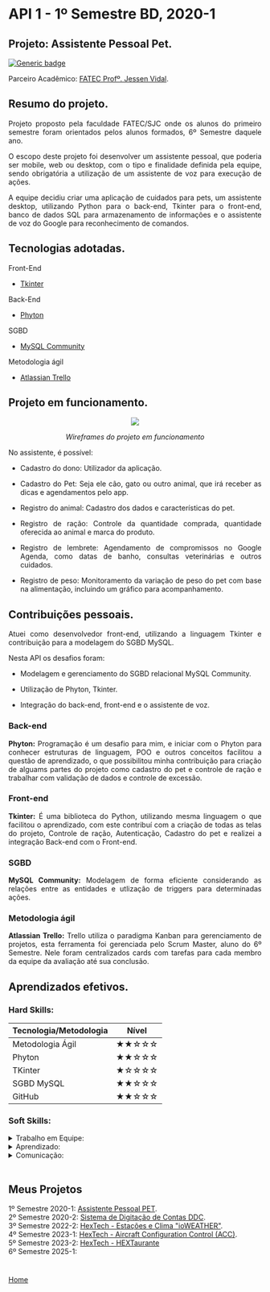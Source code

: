 # API 1 - 1º Semestre BD, 2020-1

## Projeto: Assistente Pessoal Pet.

[![Generic badge](https://img.shields.io/badge/GitHub-Repositório-blue.svg)](https://github.com/matheushgf/AssistentePessoalPet)

Parceiro Acadêmico: [FATEC Profº. Jessen Vidal](https://fatecsjc-prd.azurewebsites.net/).

## Resumo do projeto.

<p align="justify">Projeto proposto pela faculdade FATEC/SJC onde os alunos do primeiro semestre foram orientados pelos alunos formados, 6º Semestre daquele ano.</p>

<p align="justify">O escopo deste projeto foi desenvolver um assistente pessoal, que poderia ser mobile, web ou desktop, com o tipo e finalidade definida pela equipe, sendo obrigatória a utilização de um assistente de voz para execução de ações.</p>

<p align="justify">A equipe decidiu criar uma aplicação de cuidados para pets, um assistente desktop, utilizando Python para o back-end, Tkinter para o front-end, banco de dados SQL para armazenamento de informações e o assistente de voz do Google para reconhecimento de comandos.</p>

## Tecnologias adotadas.

<summary>Front-End</summary>

- [Tkinter](https://docs.python.org/pt-br/3/library/tkinter.html)

<summary>Back-End</summary>

- [Phyton](https://www.python.org/)

<summary>SGBD</summary>

- [MySQL Community](https://www.mysql.com/products/community/)

<summary>Metodologia ágil</summary>

- [Atlassian Trello](https://trello.com/pt-BR)

## Projeto em funcionamento.

<div align="center">

[![](http://img.youtube.com/vi/7vHIkx5pvZ4/0.jpg)](http://www.youtube.com/watch?v=7vHIkx5pvZ4 "Projeto Integrador 2020-1")

*Wireframes do projeto em funcionamento*

</div>

<p align="justify">No assistente, é possível:</p>

- <p align="justify">Cadastro do dono: Utilizador da aplicação.</p>
- <p align="justify">Cadastro do Pet: Seja ele cão, gato ou outro animal, que irá receber as dicas e agendamentos pelo app.</p>
- <p align="justify">Registro do animal: Cadastro dos dados e características do pet.</p>
- <p align="justify">Registro de ração: Controle da quantidade comprada, quantidade oferecida ao animal e marca do produto.</p>
- <p align="justify">Registro de lembrete: Agendamento de compromissos no Google Agenda, como datas de banho, consultas veterinárias e outros cuidados.</p>
- <p align="justify">Registro de peso: Monitoramento da variação de peso do pet com base na alimentação, incluindo um gráfico para acompanhamento.</p>

## Contribuições pessoais.

<p align="justify">Atuei como desenvolvedor front-end, utilizando a linguagem Tkinter e contribuição para a modelagem do SGBD MySQL.<p>

<p align="justify">Nesta API os desafios foram:</p>

- <p align="justify">Modelagem e gerenciamento do SGBD relacional MySQL Community.</p>
- <p align="justify">Utilização de Phyton, Tkinter.</p>
- <p align="justify">Integração do back-end, front-end e o assistente de voz.</p>

### Back-end
<p align="justify"><b>Phyton:</b> Programação é um desafio para mim, e iniciar com o Phyton para conhecer estruturas de linguagem, POO e outros conceitos facilitou a questão de aprendizado, o que possibilitou minha contribuição para criação de alguams partes do projeto como cadastro do pet e controle de ração e trabalhar com validação de dados e controle de excessão.</p>

### Front-end
<p align="justify"><b>Tkinter:</b> É uma biblioteca do Python, utilizando mesma linguagem o que facilitou o aprendizado, com este contribuí com a criação de todas as telas do projeto, Controle de ração, Autenticação, Cadastro do pet e realizei a integração Back-end com o Front-end.</p>

### SGBD
<p align="justify"><b>MySQL Community:</b> Modelagem de forma eficiente considerando as relações entre as entidades e utlização de triggers para determinadas ações.</p>

### Metodologia ágil
<p align="justify"><b>Atlassian Trello:</b> Trello utiliza o paradigma Kanban para gerenciamento de projetos, esta ferramenta foi gerenciada pelo Scrum Master, aluno do 6º Semestre. Nele foram centralizados cards com tarefas para cada membro da equipe da avaliação até sua conclusão.</p>

## Aprendizados efetivos.

### Hard Skills:

| Tecnologia/Metodologia | Nível|
| ----- | ----- |
| Metodologia Ágil | ★★☆☆☆ |
| Phyton | ★★☆☆☆ |
| TKinter | ★☆☆☆☆ |
| SGBD MySQL | ★★☆☆☆ |
| GitHub | ★★☆☆☆ |

### Soft Skills:

<details>
<summary>Trabalho em Equipe:</summary>
<p align="justify">Início das atividades em grupo do curso, desafio em atingir objetivo sem ainda saber as habilidades de cada um, porém foi um grande aprendizado em saber avaliar o ambiente e habilidade de cada um no grupo para assim auxiliar ou procurar auxilio em determinadas tarefas.</p>
</details>

<details>
<summary>Aprendizado:</summary>
<p align="justify">Buscar fontes confiáveis, materiais complementares e adquirir conhecimento em uma linguagem/SGBD totalmente nova, foram desafios durante o semestre, porém muito válidos para referência no mercado de trabalho e para o andamento dos demais semestres que virão.</p>
</details>

<details>
<summary>Comunicação:</summary>
<p align="justify">Desafio da comunicação por iniciar o trabalho com pessoas novas e com habilidades não niveladas, pois alguns já atuavam na área de programação e outro não, mas ao chegar na 3ª Sprint do projeto conseguimos obter resultados com comunicação clara e assertiva sobre cada escopo e tarefa do projeto.</p>
</details>

<br>

## Meus Projetos

1º Semestre 2020-1: [Assistente Pessoal PET](./sem1_api.md). <br/>
2º Semestre 2020-2: [Sistema de Digitação de Contas DDC](./sem2_api.md). <br/>
3º Semestre 2022-2: [HexTech - Estações e Clima "ioWEATHER"](./sem3_api.md). <br/>
4º Semestre 2023-1: [HexTech - Aircraft Configuration Control (ACC)](./sem4_api.md). <br/>
5º Semestre 2023-2: [HexTech - HEXTaurante](./sem5_api.md) <br/> 
6º Semestre 2025-1: <br/>

#

[Home](../README.md)